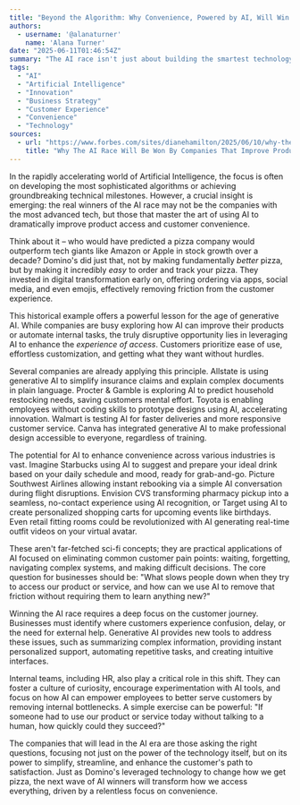 ```yaml
---
title: "Beyond the Algorithm: Why Convenience, Powered by AI, Will Win the Race"
authors:
  - username: '@alanaturner'
    name: 'Alana Turner'
date: "2025-06-11T01:46:54Z"
summary: "The AI race isn't just about building the smartest technology; it's about how effectively companies use AI to make products and services easier to access and more convenient for customers. Discover how focusing on the customer journey, not just the technology itself, is the key to winning in the age of AI."
tags:
  - "AI"
  - "Artificial Intelligence"
  - "Innovation"
  - "Business Strategy"
  - "Customer Experience"
  - "Convenience"
  - "Technology"
sources:
  - url: "https://www.forbes.com/sites/dianehamilton/2025/06/10/why-the-ai-race-will-be-won-by-companies-that-improve-product-access/"
    title: "Why The AI Race Will Be Won By Companies That Improve Product Access"
---
```


In the rapidly accelerating world of Artificial Intelligence, the focus is often on developing the most sophisticated algorithms or achieving groundbreaking technical milestones. However, a crucial insight is emerging: the real winners of the AI race may not be the companies with the most advanced tech, but those that master the art of using AI to dramatically improve product access and customer convenience.

Think about it – who would have predicted a pizza company would outperform tech giants like Amazon or Apple in stock growth over a decade? Domino's did just that, not by making fundamentally *better* pizza, but by making it incredibly *easy* to order and track your pizza. They invested in digital transformation early on, offering ordering via apps, social media, and even emojis, effectively removing friction from the customer experience.

This historical example offers a powerful lesson for the age of generative AI. While companies are busy exploring how AI can improve their products or automate internal tasks, the truly disruptive opportunity lies in leveraging AI to enhance the *experience of access*. Customers prioritize ease of use, effortless customization, and getting what they want without hurdles.

Several companies are already applying this principle. Allstate is using generative AI to simplify insurance claims and explain complex documents in plain language. Procter & Gamble is exploring AI to predict household restocking needs, saving customers mental effort. Toyota is enabling employees without coding skills to prototype designs using AI, accelerating innovation. Walmart is testing AI for faster deliveries and more responsive customer service. Canva has integrated generative AI to make professional design accessible to everyone, regardless of training.

The potential for AI to enhance convenience across various industries is vast. Imagine Starbucks using AI to suggest and prepare your ideal drink based on your daily schedule and mood, ready for grab-and-go. Picture Southwest Airlines allowing instant rebooking via a simple AI conversation during flight disruptions. Envision CVS transforming pharmacy pickup into a seamless, no-contact experience using AI recognition, or Target using AI to create personalized shopping carts for upcoming events like birthdays. Even retail fitting rooms could be revolutionized with AI generating real-time outfit videos on your virtual avatar.

These aren't far-fetched sci-fi concepts; they are practical applications of AI focused on eliminating common customer pain points: waiting, forgetting, navigating complex systems, and making difficult decisions. The core question for businesses should be: "What slows people down when they try to access our product or service, and how can we use AI to remove that friction without requiring them to learn anything new?"

Winning the AI race requires a deep focus on the customer journey. Businesses must identify where customers experience confusion, delay, or the need for external help. Generative AI provides new tools to address these issues, such as summarizing complex information, providing instant personalized support, automating repetitive tasks, and creating intuitive interfaces.

Internal teams, including HR, also play a critical role in this shift. They can foster a culture of curiosity, encourage experimentation with AI tools, and focus on how AI can empower employees to better serve customers by removing internal bottlenecks. A simple exercise can be powerful: "If someone had to use our product or service today without talking to a human, how quickly could they succeed?"

The companies that will lead in the AI era are those asking the right questions, focusing not just on the power of the technology itself, but on its power to simplify, streamline, and enhance the customer's path to satisfaction. Just as Domino's leveraged technology to change how we get pizza, the next wave of AI winners will transform how we access everything, driven by a relentless focus on convenience.
